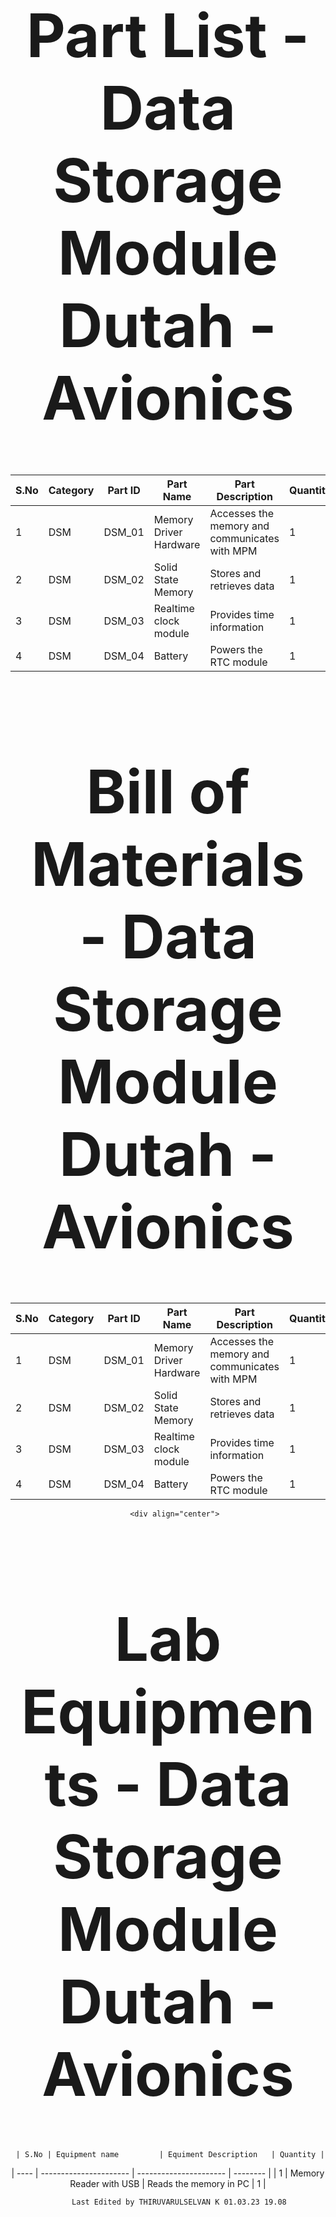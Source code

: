 <div align="center">
<h1 style="font-size:10vw">Part List - Data Storage Module<br>Dutah - Avionics</h1>

| S.No                                               | Category | Part ID | Part Name | Part Description | Quantity |
| ------------- | ------------- | ------------- | ------------- | ------------- | ------------- |
  | 1    | DSM      | DSM_01  | Memory Driver Hardware | Accesses the memory and communicates with MPM | 1        |
| 2    | DSM      | DSM_02  | Solid State Memory     | Stores and retrieves data                     | 1        |
| 3    | DSM      | DSM_03  | Realtime clock module  | Provides time information                     | 1        |
| 4    | DSM      | DSM_04  | Battery                | Powers the RTC module                         | 1        |
  
   <div align="center">
<h1 style="font-size:10vw">Bill of Materials - Data Storage Module<br>Dutah - Avionics</h1>
  
| S.No | Category | Part ID | Part Name | Part Description | Quantity | Unit Price | Total Price | 
| ------------- | ------------- | ------------- | ------------- | ------------- | ------------- | ------------- | ------------- | 
| 1    | DSM      | DSM_01  | Memory Driver Hardware | Accesses the memory and communicates with MPM | 1        | 200        | 200         |
| 2    | DSM      | DSM_02  | Solid State Memory     | Stores and retrieves data                     | 1        | 360        | 360         |
| 3    | DSM      | DSM_03  | Realtime clock module  | Provides time information                     | 1        | 200        | 200         |
| 4    | DSM      | DSM_04  | Battery                | Powers the RTC module                         | 1        | 80         | 80          |
     
       <div align="center">
<h1 style="font-size:10vw">Lab Equipments - Data Storage Module<br>Dutah - Avionics</h1>
     
     | S.No | Equipment name         | Equiment Description   | Quantity |
| ---- | ---------------------- | ---------------------- | -------- |
| 1    | Memory Reader with USB | Reads the memory in PC | 1        |
         
         Last Edited by THIRUVARULSELVAN K 01.03.23 19.08
